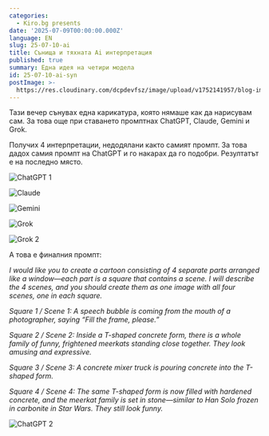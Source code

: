 ```yaml
---
categories:
  - Kiro.bg presents
date: '2025-07-09T00:00:00.000Z'
language: EN
slug: 25-07-10-ai
title: Сънища и тяхната Ai интерпретация
published: true
summary: Една идея на четири модела
id: 25-07-10-ai-syn
postImage: >-
  https://res.cloudinary.com/dcpdevfsz/image/upload/v1752141957/blog-images/ai_chat2.png
---
```


Тази вечер сънувах една карикатура, която нямаше как да нарисувам сам. За това още при ставането промптнах ChatGPT, Claude, Gemini и Grok.

Получих 4 интерпретации, недодялани както самият промпт. За това дадох самия промпт на ChatGPT и го накарах да го подобри. Резултатът е на последно място.

![ChatGPT 1](/images/ai_chat1.png)

![Claude](/images/claude.png)

![Gemini](/images/gemini.png)

![Grok](/images/grok1.jpg)

![Grok 2](/images/grok2.jpg)

А това е финалния промпт:

_I would like you to create a cartoon consisting of 4 separate parts arranged like a window—each part is a square that contains a scene. I will describe the 4 scenes, and you should create them as one image with all four scenes, one in each square._

_Square 1 / Scene 1: A speech bubble is coming from the mouth of a photographer, saying “Fill the frame, please.”_

_Square 2 / Scene 2: Inside a T-shaped concrete form, there is a whole family of funny, frightened meerkats standing close together. They look amusing and expressive._

_Square 3 / Scene 3: A concrete mixer truck is pouring concrete into the T-shaped form._

_Square 4 / Scene 4: The same T-shaped form is now filled with hardened concrete, and the meerkat family is set in stone—similar to Han Solo frozen in carbonite in Star Wars. They still look funny._

![ChatGPT 2](/images/ai_chat2.png)
